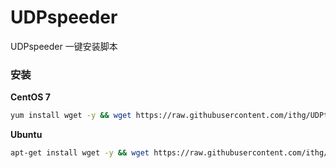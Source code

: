 # UDPspeeder
UDPspeeder 一键安装脚本
### 安装

**CentOS 7**

```bash
yum install wget -y && wget https://raw.githubusercontent.com/ithg/UDPtools/master/UDPtools.sh && chmod +x UDPtools.sh && ./UDPtools.sh
```

**Ubuntu**

```bash
apt-get install wget -y && wget https://raw.githubusercontent.com/ithg/UDPtools/master/UDPtools.sh && chmod +x UDPtools.sh && ./UDPtools.sh
```